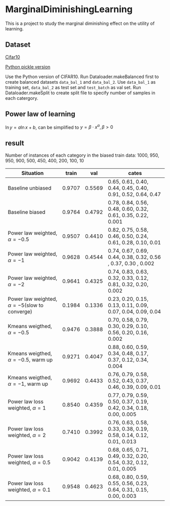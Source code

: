 # MarginalDiminishingLearning

This is a project to study the marginal diminishing effect on the utility of learning.

## Dataset

[Cifar10](http://www.cs.toronto.edu/~kriz/cifar.html)

[Python pickle version](http://www.cs.toronto.edu/~kriz/cifar-10-python.tar.gz)

Use the Python version of CIFAR10.
Run Dataloader.makeBalanced first to create balanced datasets `data_bal_1` and `data_bal_2`.
Use `data_bal_1` as training set, `data_bal_2` as test set and `test_batch` as val set.
Run Dataloader.makeSplit to create split file to specify number of samples in each catergory.

## Power law of learning

$\ln y = a\ln x + b$, can be simplified to $y = \beta\cdot x^\alpha,\beta > 0$

## result

Number of instances of each category in the biased train data: 1000, 950, 950, 900, 500, 450, 400, 200, 100, 10

| Situation | train | val | cates |
| ---- | ---- | ---- | --- |
| Baseline unbiased | 0.9707 | 0.5569 | 0.65, 0.61, 0.40, 0.44, 0.45, 0.40, 0.91, 0.52, 0.64, 0.47 |
| Baseline biased | 0.9764 | 0.4792 | 0.78, 0.84, 0.56, 0.48, 0.60, 0.32, 0.61, 0.35, 0.22, 0.001 |
| Power law weighted, $\alpha=-0.5$ | 0.9507 | 0.4410 | 0.82, 0.75, 0.58, 0.46, 0.50, 0.24, 0.61, 0.28, 0.10, 0.01 |
| Power law weighted, $\alpha=-1$ | 0.9628 | 0.4544 | 0.74, 0.67, 0.69, 0.44, 0.38, 0.32, 0.56 , 0.37, 0.30 , 0.002 |
| Power law weighted, $\alpha=-2$ | 0.9641 | 0.4325 | 0.74, 0.83, 0.63, 0.32, 0.33, 0.12, 0.81, 0.32, 0.20, 0.002 |
| Power law weighted, $\alpha=-5$(slow to converge) | 0.1984 | 0.1336 | 0.23, 0.20, 0.15, 0.13, 0.11, 0.09, 0.07, 0.04, 0.09, 0.04 |
| Kmeans weigthed, $\alpha=-0.5$ | 0.9476 | 0.3888 | 0.70, 0.58, 0.79, 0.30, 0.29, 0.10, 0.56, 0.20, 0.16, 0.002 |
| Kmeans weigthed, $\alpha=-0.5$, warm up | 0.9271 | 0.4047 | 0.88, 0.60, 0.59, 0.34, 0.48, 0.17, 0.37, 0.12, 0.34, 0.004 |
| Kmeans weigthed, $\alpha=-1$, warm up | 0.9692 | 0.4433 | 0.76, 0.79, 0.58, 0.52, 0.43, 0.37, 0.46, 0.39, 0.09, 0.01 |
| Power law loss weighted, $\alpha=1$ | 0.8540 | 0.4359 | 0.77, 0.79, 0.59, 0.50, 0.37, 0.19, 0.42, 0.34, 0.18, 0.00, 0.005 |
| Power law loss weighted, $\alpha=2$ | 0.7410 | 0.3992 | 0.76, 0.63, 0.58, 0.33, 0.38, 0.19, 0.58, 0.14, 0.12, 0.01, 0.013 |
| Power law loss weighted, $\alpha=0.5$ | 0.9042 | 0.4139 | 0.68, 0.65, 0.71, 0.49, 0.32, 0.20, 0.54, 0.32, 0.12, 0.01, 0.005 |
| Power law loss weighted, $\alpha=0.1$ | 0.9548 | 0.4623 | 0.68, 0.80, 0.59, 0.55, 0.56, 0.23, 0.64, 0.31, 0.15, 0.00, 0.003 |

